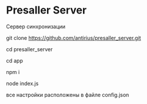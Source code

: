 # Presaller Server

Сервер синхронизации

git clone https://github.com/antirius/presaller_server.git

cd presaller_server

cd app

npm i

node index.js


все настройки расположены в файле config.json
